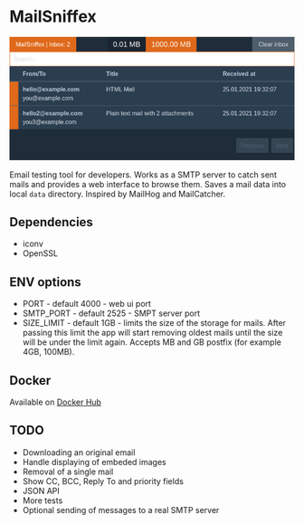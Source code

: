 # MailSniffex
![Preview](preview.png)

Email testing tool for developers. Works as a SMTP server to catch sent mails and provides a web interface to browse them. Saves a mail data into local `data` directory. Inspired by MailHog and MailCatcher. 

## Dependencies
  * iconv
  * OpenSSL

## ENV options
  * PORT - default 4000 - web ui port
  * SMTP_PORT - default 2525 - SMPT server port
  * SIZE_LIMIT - default 1GB - limits the size of the storage for mails. After passing this limit the app will start removing oldest mails until the size will be under the limit again. Accepts MB and GB postfix (for example 4GB, 100MB).

## Docker
Available on [Docker Hub](https://hub.docker.com/r/adrid/mailsniffex)
  

## TODO
  * Downloading an original email
  * Handle displaying of embeded images
  * Removal of a single mail
  * Show CC, BCC, Reply To and priority fields
  * JSON API
  * More tests
  * Optional sending of messages to a real SMTP server
